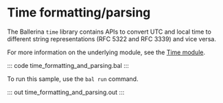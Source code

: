 # Time formatting/parsing

The Ballerina `time` library contains APIs to convert UTC and local time to different string representations (RFC 5322 and RFC 3339) and vice versa.

For more information on the underlying module, see the [Time module](https://docs.central.ballerina.io/ballerina/time/latest/).

::: code time_formatting_and_parsing.bal :::

To run this sample, use the `bal run` command.

::: out time_formatting_and_parsing.out :::